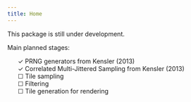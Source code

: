 ```yaml
---
title: Home
---
```


This package is still under development.

Main planned stages:

<ul style="list-style-type:none">
  <li>&#x2713; PRNG generators from Kensler (2013)</li>
  <li>&#x2713; Correlated Multi-Jittered Sampling from Kensler (2013)</li>
  <li>&#x2610; Tile sampling</li>
  <li>&#x2610; Filtering</li>
  <li>&#x2610; Tile generation for rendering</li>
</ul>
